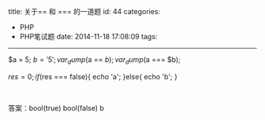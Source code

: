 title: 关于== 和 === 的一道题
id: 44
categories:
  - PHP
  - PHP笔试题
date: 2014-11-18 17:08:09
tags:
---

$a = 5;
$b = '5';
var_dump($a == $b);
var_dump($a === $b);

$res = 0 ;
if($res === false){
echo 'a';
}else{
echo 'b';
}

&nbsp;

答案：bool(true) bool(false) b

&nbsp;